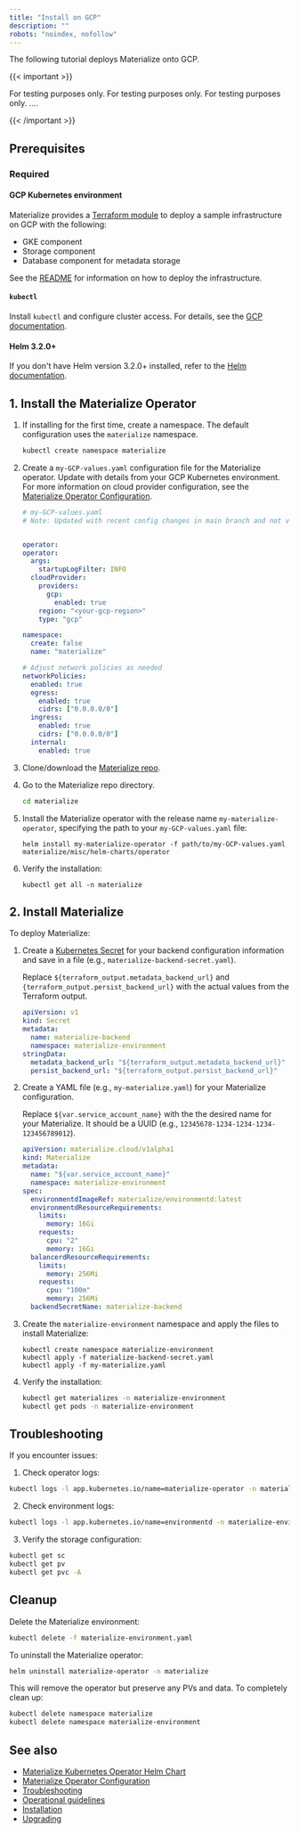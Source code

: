 ```yaml
---
title: "Install on GCP"
description: ""
robots: "noindex, nofollow"
---
```


The following tutorial deploys Materialize onto GCP.

{{< important >}}

For testing purposes only. For testing purposes only.  For testing purposes only. ....

{{< /important >}}

## Prerequisites

### Required

#### GCP Kubernetes environment

Materialize provides a [Terraform
module](https://github.com/MaterializeInc/terraform-google-materialize) to
deploy a sample infrastructure on GCP with the following:

- GKE component
- Storage component
- Database component for metadata storage

See the
[README](https://github.com/MaterializeInc/terraform-google-materialize/blob/main/README.md)
for information on how to deploy the infrastructure.

#### `kubectl`

Install `kubectl` and configure cluster access.
For details, see the [GCP documentation](https://cloud.google.com/kubernetes-engine/docs/how-to/cluster-access-for-kubectl).


#### Helm 3.2.0+

If you don't have Helm version 3.2.0+ installed, refer to the [Helm
documentation](https://helm.sh/docs/intro/install/).


## 1. Install the Materialize Operator

1. If installing for the first time, create a namespace. The default
   configuration uses the `materialize` namespace.

   ```bash
   kubectl create namespace materialize
   ```

1. Create a `my-GCP-values.yaml` configuration file for the Materialize
   operator. Update with details from your GCP Kubernetes environment. For more
   information on cloud provider configuration, see the [Materialize Operator
   Configuration](/self-managed/configuration/#operator-parameters).

      ```yaml
      # my-GCP-values.yaml
      # Note: Updated with recent config changes in main branch and not v0.125.2 branch


      operator:
      operator:
        args:
          startupLogFilter: INFO
        cloudProvider:
          providers:
            gcp:
              enabled: true
          region: "<your-gcp-region>"
          type: "gcp"

      namespace:
        create: false
        name: "materialize"

      # Adjust network policies as needed
      networkPolicies:
        enabled: true
        egress:
          enabled: true
          cidrs: ["0.0.0.0/0"]
        ingress:
          enabled: true
          cidrs: ["0.0.0.0/0"]
        internal:
          enabled: true
      ```


1. Clone/download the [Materialize
   repo](https://github.com/MaterializeInc/materialize).

1. Go to the Materialize repo directory.

   ```bash
   cd materialize
   ```

1. Install the Materialize operator with the release name
   `my-materialize-operator`, specifying the path to your
   `my-GCP-values.yaml` file:

   ```shell
   helm install my-materialize-operator -f path/to/my-GCP-values.yaml materialize/misc/helm-charts/operator
   ```

1. Verify the installation:

    ```shell
    kubectl get all -n materialize
    ```

## 2. Install Materialize

To deploy Materialize:

1. Create a [Kubernetes
   Secret](https://kubernetes.io/docs/concepts/configuration/secret/) for your
   backend configuration information and save in a file (e.g.,
   `materialize-backend-secret.yaml`).

   Replace `${terraform_output.metadata_backend_url}` and
   `{terraform_output.persist_backend_url}` with the actual values from the
   Terraform output.

    ```yaml
    apiVersion: v1
    kind: Secret
    metadata:
      name: materialize-backend
      namespace: materialize-environment
    stringData:
      metadata_backend_url: "${terraform_output.metadata_backend_url}"
      persist_backend_url: "${terraform_output.persist_backend_url}"
    ```

1. Create a YAML file (e.g., `my-materialize.yaml`) for your Materialize
   configuration.

   Replace `${var.service_account_name}` with the the desired name for your
   Materialize. It should be a UUID (e.g.,
   `12345678-1234-1234-1234-123456789012`).

   ```yaml
   apiVersion: materialize.cloud/v1alpha1
   kind: Materialize
   metadata:
     name: "${var.service_account_name}"
     namespace: materialize-environment
   spec:
     environmentdImageRef: materialize/environmentd:latest
     environmentdResourceRequirements:
       limits:
         memory: 16Gi
       requests:
         cpu: "2"
         memory: 16Gi
     balancerdResourceRequirements:
       limits:
         memory: 256Mi
       requests:
         cpu: "100m"
         memory: 256Mi
     backendSecretName: materialize-backend
   ```

1. Create the `materialize-environment` namespace and apply the files to install
   Materialize:

   ```shell
   kubectl create namespace materialize-environment
   kubectl apply -f materialize-backend-secret.yaml
   kubectl apply -f my-materialize.yaml
   ```

1. Verify the installation:

   ```bash
   kubectl get materializes -n materialize-environment
   kubectl get pods -n materialize-environment
   ```

## Troubleshooting

If you encounter issues:

1. Check operator logs:
```bash
kubectl logs -l app.kubernetes.io/name=materialize-operator -n materialize
```

2. Check environment logs:
```bash
kubectl logs -l app.kubernetes.io/name=environmentd -n materialize-environment
```

3. Verify the storage configuration:
```bash
kubectl get sc
kubectl get pv
kubectl get pvc -A
```

## Cleanup

Delete the Materialize environment:
```bash
kubectl delete -f materialize-environment.yaml
```

To uninstall the Materialize operator:
```bash
helm uninstall materialize-operator -n materialize
```

This will remove the operator but preserve any PVs and data. To completely clean
up:

```bash
kubectl delete namespace materialize
kubectl delete namespace materialize-environment
```

## See also

- [Materialize Kubernetes Operator Helm Chart](/self-managed/)
- [Materialize Operator Configuration](/self-managed/configuration/)
- [Troubleshooting](/self-managed/troubleshooting/)
- [Operational guidelines](/self-managed/operational-guidelines/)
- [Installation](/self-managed/installation/)
- [Upgrading](/self-managed/upgrading/)
